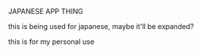 JAPANESE APP THING

this is being used for japanese, maybe it'll be expanded? 
 
this is for my personal use
